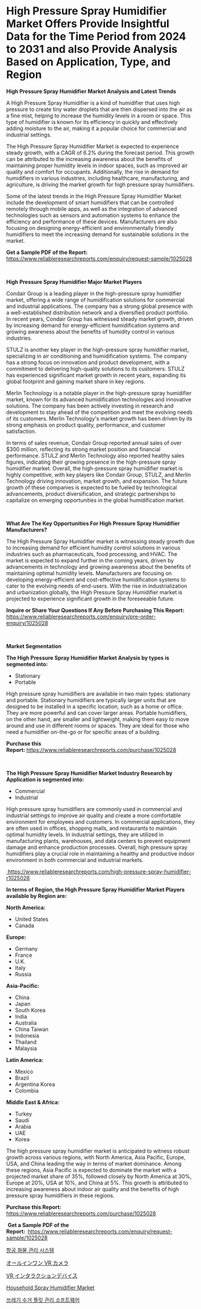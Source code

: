<p><h1>High Pressure Spray Humidifier Market Offers Provide Insightful Data for the Time Period from 2024 to 2031 and also Provide Analysis Based on Application, Type, and Region</h1></p><p><strong>High Pressure Spray Humidifier Market Analysis and Latest Trends</strong></p>
<p><p>A High Pressure Spray Humidifier is a kind of humidifier that uses high pressure to create tiny water droplets that are then dispersed into the air as a fine mist, helping to increase the humidity levels in a room or space. This type of humidifier is known for its efficiency in quickly and effectively adding moisture to the air, making it a popular choice for commercial and industrial settings.</p><p>The High Pressure Spray Humidifier Market is expected to experience steady growth, with a CAGR of 6.2% during the forecast period. This growth can be attributed to the increasing awareness about the benefits of maintaining proper humidity levels in indoor spaces, such as improved air quality and comfort for occupants. Additionally, the rise in demand for humidifiers in various industries, including healthcare, manufacturing, and agriculture, is driving the market growth for high pressure spray humidifiers.</p><p>Some of the latest trends in the High Pressure Spray Humidifier Market include the development of smart humidifiers that can be controlled remotely through mobile apps, as well as the integration of advanced technologies such as sensors and automation systems to enhance the efficiency and performance of these devices. Manufacturers are also focusing on designing energy-efficient and environmentally friendly humidifiers to meet the increasing demand for sustainable solutions in the market.</p></p>
<p><strong>Get a Sample PDF of the Report:&nbsp;</strong> <a href="https://www.reliableresearchreports.com/enquiry/request-sample/1025028">https://www.reliableresearchreports.com/enquiry/request-sample/1025028</a></p>
<p>&nbsp;</p>
<p><strong>High Pressure Spray Humidifier Major Market Players</strong></p>
<p><p>Condair Group is a leading player in the high-pressure spray humidifier market, offering a wide range of humidification solutions for commercial and industrial applications. The company has a strong global presence with a well-established distribution network and a diversified product portfolio. In recent years, Condair Group has witnessed steady market growth, driven by increasing demand for energy-efficient humidification systems and growing awareness about the benefits of humidity control in various industries.</p><p>STULZ is another key player in the high-pressure spray humidifier market, specializing in air conditioning and humidification systems. The company has a strong focus on innovation and product development, with a commitment to delivering high-quality solutions to its customers. STULZ has experienced significant market growth in recent years, expanding its global footprint and gaining market share in key regions.</p><p>Merlin Technology is a notable player in the high-pressure spray humidifier market, known for its advanced humidification technologies and innovative solutions. The company has been actively investing in research and development to stay ahead of the competition and meet the evolving needs of its customers. Merlin Technology's market growth has been driven by its strong emphasis on product quality, performance, and customer satisfaction.</p><p>In terms of sales revenue, Condair Group reported annual sales of over $300 million, reflecting its strong market position and financial performance. STULZ and Merlin Technology also reported healthy sales figures, indicating their growing presence in the high-pressure spray humidifier market. Overall, the high-pressure spray humidifier market is highly competitive, with key players like Condair Group, STULZ, and Merlin Technology driving innovation, market growth, and expansion. The future growth of these companies is expected to be fueled by technological advancements, product diversification, and strategic partnerships to capitalize on emerging opportunities in the global humidification market.</p></p>
<p>&nbsp;</p>
<p><strong>What Are The Key Opportunities For High Pressure Spray Humidifier Manufacturers?</strong></p>
<p><p>The High Pressure Spray Humidifier market is witnessing steady growth due to increasing demand for efficient humidity control solutions in various industries such as pharmaceuticals, food processing, and HVAC. The market is expected to expand further in the coming years, driven by advancements in technology and growing awareness about the benefits of maintaining optimal humidity levels. Manufacturers are focusing on developing energy-efficient and cost-effective humidification systems to cater to the evolving needs of end-users. With the rise in industrialization and urbanization globally, the High Pressure Spray Humidifier market is projected to experience significant growth in the foreseeable future.</p></p>
<p><strong>Inquire or Share Your Questions If Any Before Purchasing This Report:</strong> <a href="https://www.reliableresearchreports.com/enquiry/pre-order-enquiry/1025028">https://www.reliableresearchreports.com/enquiry/pre-order-enquiry/1025028</a></p>
<p>&nbsp;</p>
<p><strong>Market Segmentation</strong></p>
<p><strong>The High Pressure Spray Humidifier Market Analysis by types is segmented into:</strong></p>
<p><ul><li>Stationary</li><li>Portable</li></ul></p>
<p><p>High pressure spray humidifiers are available in two main types: stationary and portable. Stationary humidifiers are typically larger units that are designed to be installed in a specific location, such as a home or office. They are more powerful and can cover larger areas. Portable humidifiers, on the other hand, are smaller and lightweight, making them easy to move around and use in different rooms or spaces. They are ideal for those who need a humidifier on-the-go or for specific areas of a building.</p></p>
<p><strong>Purchase this Report:&nbsp;</strong><a href="https://www.reliableresearchreports.com/purchase/1025028">https://www.reliableresearchreports.com/purchase/1025028</a></p>
<p>&nbsp;</p>
<p><strong>The High Pressure Spray Humidifier Market Industry Research by Application is segmented into:</strong></p>
<p><ul><li>Commercial</li><li>Industrial</li></ul></p>
<p><p>High pressure spray humidifiers are commonly used in commercial and industrial settings to improve air quality and create a more comfortable environment for employees and customers. In commercial applications, they are often used in offices, shopping malls, and restaurants to maintain optimal humidity levels. In industrial settings, they are utilized in manufacturing plants, warehouses, and data centers to prevent equipment damage and enhance production processes. Overall, high pressure spray humidifiers play a crucial role in maintaining a healthy and productive indoor environment in both commercial and industrial markets.</p></p>
<p><a href="https://www.reliableresearchreports.com/high-pressure-spray-humidifier-r1025028">&nbsp;https://www.reliableresearchreports.com/high-pressure-spray-humidifier-r1025028</a></p>
<p><strong>In terms of Region, the High Pressure Spray Humidifier Market Players available by Region are:</strong></p>
<p>
    <p> <strong> North America: </strong>
        <ul>
            <li>United States</li>
            <li>Canada</li>
        </ul>
        </p> 
    <p> <strong> Europe: </strong>
        <ul>
            <li>Germany</li>
            <li>France</li>
            <li>U.K.</li>
            <li>Italy</li>
            <li>Russia</li>
        </ul>
        </p> 
    <p> <strong> Asia-Pacific: </strong>
        <ul>
            <li>China</li>
            <li>Japan</li>
            <li>South Korea</li>
            <li>India</li>
            <li>Australia</li>
            <li>China Taiwan</li>
            <li>Indonesia</li>
            <li>Thailand</li>
            <li>Malaysia</li>
        </ul>
        </p> 
    <p> <strong> Latin America: </strong>
        <ul>
            <li>Mexico</li>
            <li>Brazil</li>
            <li>Argentina Korea</li>
            <li>Colombia</li>
        </ul>
        </p> 
    <p> <strong> Middle East & Africa: </strong>
        <ul>
            <li>Turkey</li>
            <li>Saudi</li>
            <li>Arabia</li>
            <li>UAE</li>
            <li>Korea</li>
        </ul>
    </p>
    </p>
<p><p>The high pressure spray humidifier market is anticipated to witness robust growth across various regions, with North America, Asia Pacific, Europe, USA, and China leading the way in terms of market dominance. Among these regions, Asia Pacific is expected to dominate the market with a projected market share of 35%, followed closely by North America at 30%, Europe at 20%, USA at 10%, and China at 5%. This growth is attributed to increasing awareness about indoor air quality and the benefits of high pressure spray humidifiers in these regions.</p></p>
<p><strong>Purchase this Report: </strong><a href="https://www.reliableresearchreports.com/purchase/1025028">https://www.reliableresearchreports.com/purchase/1025028</a></p>
<p>&nbsp;<strong>Get a Sample PDF of the Report:&nbsp;&nbsp;</strong><a href="https://www.reliableresearchreports.com/enquiry/request-sample/1025028">https://www.reliableresearchreports.com/enquiry/request-sample/1025028</a></p>
<p><strong></strong></p>
<p><p><a href="https://github.com/sammyUltyylrich9067856/Market-Research-Report-List-1/blob/main/391613682212.md">항공 화물 관리 시스템</a></p><p><a href="https://github.com/oafhukehf4709715/Market-Research-Report-List-2/blob/main/984450689593.md">オールインワン VR カメラ</a></p><p><a href="https://github.com/LuzHills1972/Market-Research-Report-List-1/blob/main/856043489592.md">VR インタラクションデバイス</a></p><p><a href="https://github.com/AndreanneHane2023/Market-Research-Report-List-1/blob/main/household-spray-humidifier-market.md">Household Spray Humidifier Market</a></p><p><a href="https://github.com/Elenrrera7685/Market-Research-Report-List-1/blob/main/479615882211.md">쓰레기 수거 플릿 관리 소프트웨어</a></p></p>